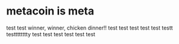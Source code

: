 # metacoin is meta

test
test
winner, winner, chicken dinner!!
test
test
test
test
test
testt
testttttttty
test
test
test
test
test
test
